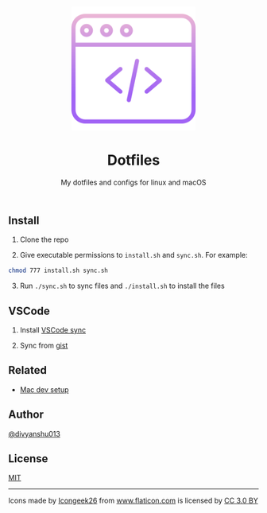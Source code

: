 <header align="center">
    <div align="center">
        <img src="terminal.png" alt="Logo" width="250" />
    </div>
    <h1 align="center">Dotfiles</h1>
    <p align="center">My dotfiles and configs for linux and macOS</p>
</header>

## Install

1. Clone the repo

2. Give executable permissions to `install.sh` and `sync.sh`. For example:

```sh
chmod 777 install.sh sync.sh
```

3. Run `./sync.sh` to sync files and `./install.sh` to install the files

## VSCode

1. Install [VSCode sync](https://marketplace.visualstudio.com/items?itemName=nonoroazoro.syncing)

2. Sync from [gist](https://gist.github.com/divyanshu013/401a6e2eed576f0236ec66ffcbd1281a)

## Related

- [Mac dev setup](https://github.com/divyanshu013/mac-dev-setup)

## Author

[@divyanshu013](https://twitter.com/divyanshu013)

## License

[MIT](./LICENSE.md)

<hr />

<div>Icons made by <a href="https://www.flaticon.com/authors/icongeek26" title="Icongeek26">Icongeek26</a> from <a href="https://www.flaticon.com/" title="Flaticon">www.flaticon.com</a> is licensed by <a href="http://creativecommons.org/licenses/by/3.0/" title="Creative Commons BY 3.0" target="_blank">CC 3.0 BY</a></div>
